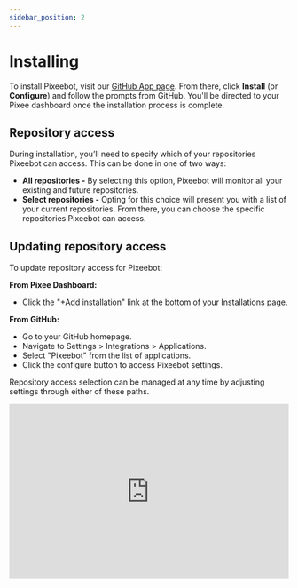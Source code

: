 ```yaml
---
sidebar_position: 2
---
```


# Installing

To install Pixeebot, visit our [GitHub App page](https://github.com/apps/pixeebot/). From there, click **Install** (or **Configure**) and follow the prompts from GitHub. You'll be directed to your Pixee dashboard once the installation process is complete.




## Repository access

During installation, you’ll need to specify which of your repositories Pixeebot can access. This can be done in one of two ways: 

* **All repositories -** By selecting this option, Pixeebot will monitor all your existing and future repositories.
* **Select repositories -** Opting for this choice will present you with a list of your current repositories. From there, you can choose the specific repositories Pixeebot can access. 




## Updating repository access

To update repository access for Pixeebot:

**From Pixee Dashboard:**
* Click the "+Add installation" link at the bottom of your Installations page.

**From GitHub:**
* Go to your GitHub homepage.
* Navigate to Settings > Integrations > Applications.
* Select "Pixeebot" from the list of applications.
* Click the configure button to access Pixeebot settings.


Repository access selection can be managed at any time by adjusting settings through either of these paths.



<iframe width="100%" height="315" src="https://www.youtube.com/embed/IQy6ZsO1dJw?si=oUJaGMsh8gFILdNw" title="YouTube video player" frameborder="0" allow="accelerometer; autoplay; clipboard-write; encrypted-media; gyroscope; picture-in-picture; web-share" allowfullscreen></iframe>
